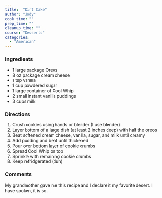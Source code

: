 ```yaml
---
title:  "Dirt Cake"
author: "Jody"
cook_time: ""
prep_time: ""
cleanup_time: ""
course: "Desserts"
categories: 
  - "American"
---
```

### Ingredients

* 1 large package Oreos
* 8 oz package cream cheese
* 1 tsp vanilla
* 1 cup powdered sugar
* 1 large container of Cool Whip
* 2 small instant vanilla puddings
* 3 cups milk

### Directions

1. Crush cookies using hands or blender (I use blender)
1. Layer bottom of a large dish (at least 2 inches deep) with half the oreos
1. Beat softened cream cheese, vanilla, sugar, and milk until creamy
1. Add pudding and beat until thickened
1. Pour over bottom layer of cookie crumbs
1. Spread Cool Whip on top
1. Sprinkle with remaining cookie crumbs
1. Keep refridgerated (duh)

### Comments

My grandmother gave me this recipe and I declare it my favorite desert. I have spoken, it is so.